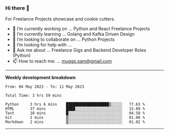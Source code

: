 ### Hi there 👋 



For Freelance Projects showcase and cookie cutters.

- 🔭 I’m currently working on ... Python and React Freelance Projects
- 🌱 I’m currently learning ... Golang and Kafka Driven Design
- 👯 I’m looking to collaborate on ... Python Projects
- 🤔 I’m looking for help with ...
- 💬 Ask me about ... Freelance Gigs and Backend Developer Roles (Python)
- 📫 How to reach me: ... muggo.sam@gmail.com
---------
**Weekly development breakdown**
<!--START_SECTION:waka-->

```text
From: 04 May 2023 - To: 11 May 2023

Total Time: 3 hrs 59 mins

Python     3 hrs 6 mins    ███████████████████▒░░░░░   77.63 %
HTML       37 mins         ████░░░░░░░░░░░░░░░░░░░░░   15.69 %
Text       10 mins         █░░░░░░░░░░░░░░░░░░░░░░░░   04.58 %
Git        2 mins          ▒░░░░░░░░░░░░░░░░░░░░░░░░   01.08 %
Markdown   2 mins          ▒░░░░░░░░░░░░░░░░░░░░░░░░   01.02 %
```

<!--END_SECTION:waka-->

----------


